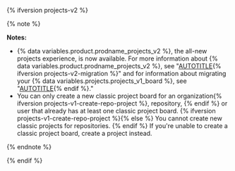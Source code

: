 {% ifversion projects-v2 %}

{% note %}

**Notes:**
- {% data variables.product.prodname_projects_v2 %}, the all-new projects experience, is now available. For more information about {% data variables.product.prodname_projects_v2 %}, see "[AUTOTITLE](/issues/planning-and-tracking-with-projects/learning-about-projects/about-projects){% ifversion projects-v2-migration %}" and for information about migrating your {% data variables.projects.projects_v1_board %}, see "[AUTOTITLE](/issues/planning-and-tracking-with-projects/creating-projects/migrating-from-projects-classic){% endif %}."
- You can only create a new classic project board for an organization{% ifversion projects-v1-create-repo-project %}, repository, {% endif %} or user that already has at least one classic project board. {% ifversion projects-v1-create-repo-project %}{% else %} You cannot create new classic projects for repositories. {% endif %} If you're unable to create a classic project board, create a project instead.

{% endnote %}

{% endif %}
